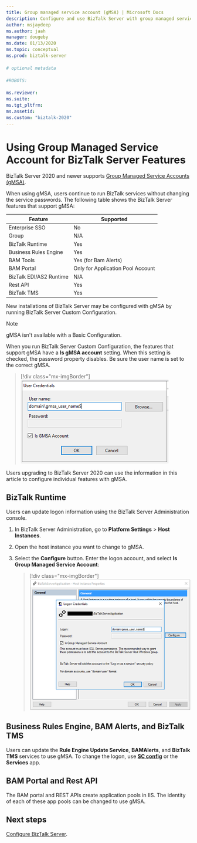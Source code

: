 ```yaml
---
title: Group managed service account (gMSA) | Microsoft Docs
description: Configure and use BizTalk Server with group managed service account (gMSA) to run BizTalk services in a custom configuration.
author: msjaydeep
ms.author: jaah
manager: dougeby
ms.date: 01/13/2020
ms.topic: conceptual
ms.prod: biztalk-server

# optional metadata

#ROBOTS:

ms.reviewer: 
ms.suite:
ms.tgt_pltfrm:
ms.assetid: 
ms.custom: "biztalk-2020"
---
```


# Using Group Managed Service Account for BizTalk Server Features

BizTalk Server 2020 and newer supports [Group Managed Service Accounts (gMSA)](/windows-server/security/group-managed-service-accounts/group-managed-service-accounts-overview).

When using gMSA, users continue to run BizTalk services without changing the service passwords. The following table shows the BizTalk Server features that support gMSA:

| Feature | Supported |
| --- | --- |
| Enterprise SSO | No |
| Group | N/A |
| BizTalk Runtime | Yes |
| Business Rules Engine | Yes |
| BAM Tools | Yes (for Bam Alerts) |
| BAM Portal | Only for Application Pool Account |
| BizTalk EDI/AS2 Runtime | N/A |
| Rest API | Yes |
| BizTalk TMS | Yes |

New installations of BizTalk Server may be configured with gMSA by running BizTalk Server Custom Configuration.

> [!NOTE]
> gMSA isn't available with a Basic Configuration.

When you run BizTalk Server Custom Configuration, the features that support gMSA have a **Is gMSA account** setting. When this setting is checked, the password property disables. Be sure the user name is set to the correct gMSA.

> [!div class="mx-imgBorder"]
> ![BizTalk_Server_gmsa_login_dialog](media/gmsa-login-dialog.png)

Users upgrading to BizTalk Server 2020 can use the information in this article to configure individual features with gMSA.

## BizTalk Runtime

Users can update logon information using the BizTalk Server Administration console.

1. In BizTalk Server Administration, go to **Platform Settings** > **Host Instances**.
2. Open the host instance you want to change to gMSA.
3. Select the **Configure** button. Enter the logon account, and select **Is Group Managed Service Account**:

    > [!div class="mx-imgBorder"]
    > ![Configure the Group Managed Service Account in BizTalk Server Administration](media/mmc-gmsa-logon.png)

## Business Rules Engine, BAM Alerts, and BizTalk TMS

Users can update the **Rule Engine Update Service**, **BAMAlerts**, and **BizTalk TMS** services to use gMSA. To change the logon, use **[SC config](/windows-server/administration/windows-commands/sc-config)** or the **Services** app.

## BAM Portal and Rest API

The BAM portal and REST APIs create application pools in IIS. The identity of each of these app pools can be changed to use gMSA.

## Next steps

[Configure BizTalk Server](../install-and-config-guides/configure-biztalk-server.md).